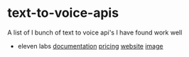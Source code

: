 # text-to-voice-apis
A list of I bunch of text to voice api's I have found work well



- eleven labs [documentation](https://api.elevenlabs.io/docs) [pricing](https://beta.elevenlabs.io/pricing) [website](https://elevenlabs.io) [image](https://images.unsplash.com/photo-1681631932435-27325e9b16e8?ixlib=rb-4.0.3&ixid=MnwxMjA3fDB8MHxwaG90by1wYWdlfHx8fGVufDB8fHx8&auto=format&fit=crop&w=654&q=80)
  

